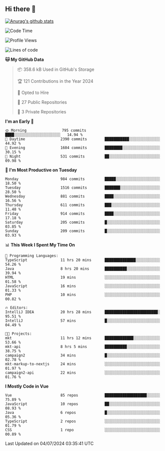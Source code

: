## Hi there 👋

[![Anurag's github stats](https://github-readme-stats.vercel.app/api?username=Songwonseok)](https://github.com/anuraghazra/github-readme-stats)



<!--START_SECTION:waka-->
![Code Time](http://img.shields.io/badge/Code%20Time-2%2C895%20hrs%2019%20mins-blue)

![Profile Views](http://img.shields.io/badge/Profile%20Views-0-blue)

![Lines of code](https://img.shields.io/badge/From%20Hello%20World%20I%27ve%20Written-34.8%20million%20lines%20of%20code-blue)

**🐱 My GitHub Data** 

> 📦 358.6 kB Used in GitHub's Storage 
 > 
> 🏆 121 Contributions in the Year 2024
 > 
> 💼 Opted to Hire
 > 
> 📜 27 Public Repositories 
 > 
> 🔑 3 Private Repositories 
 > 
**I'm an Early 🐤** 

```text
🌞 Morning                795 commits         ████░░░░░░░░░░░░░░░░░░░░░   14.94 % 
🌆 Daytime                2390 commits        ███████████░░░░░░░░░░░░░░   44.92 % 
🌃 Evening                1604 commits        ████████░░░░░░░░░░░░░░░░░   30.15 % 
🌙 Night                  531 commits         ██░░░░░░░░░░░░░░░░░░░░░░░   09.98 % 
```
📅 **I'm Most Productive on Tuesday** 

```text
Monday                   984 commits         █████░░░░░░░░░░░░░░░░░░░░   18.50 % 
Tuesday                  1516 commits        ███████░░░░░░░░░░░░░░░░░░   28.50 % 
Wednesday                881 commits         ████░░░░░░░░░░░░░░░░░░░░░   16.56 % 
Thursday                 611 commits         ███░░░░░░░░░░░░░░░░░░░░░░   11.48 % 
Friday                   914 commits         ████░░░░░░░░░░░░░░░░░░░░░   17.18 % 
Saturday                 205 commits         █░░░░░░░░░░░░░░░░░░░░░░░░   03.85 % 
Sunday                   209 commits         █░░░░░░░░░░░░░░░░░░░░░░░░   03.93 % 
```


📊 **This Week I Spent My Time On** 

```text
💬 Programming Languages: 
TypeScript               11 hrs 20 mins      ██████████████░░░░░░░░░░░   54.26 % 
Java                     8 hrs 20 mins       ██████████░░░░░░░░░░░░░░░   39.94 % 
HTML                     19 mins             ░░░░░░░░░░░░░░░░░░░░░░░░░   01.58 % 
JavaScript               16 mins             ░░░░░░░░░░░░░░░░░░░░░░░░░   01.33 % 
PHP                      10 mins             ░░░░░░░░░░░░░░░░░░░░░░░░░   00.82 % 

🔥 Editors: 
IntelliJ IDEA            20 hrs 28 mins      ████████████████████████░   95.51 % 
IntelliJ                 57 mins             █░░░░░░░░░░░░░░░░░░░░░░░░   04.49 % 

🐱‍💻 Projects: 
mkt                      11 hrs 12 mins      █████████████░░░░░░░░░░░░   53.66 % 
mkt-api                  8 hrs 5 mins        ██████████░░░░░░░░░░░░░░░   38.75 % 
campaign2                34 mins             █░░░░░░░░░░░░░░░░░░░░░░░░   02.78 % 
mkt-markup-to-nextjs     24 mins             ░░░░░░░░░░░░░░░░░░░░░░░░░   01.97 % 
campaign2-api            22 mins             ░░░░░░░░░░░░░░░░░░░░░░░░░   01.76 % 
```

**I Mostly Code in Vue** 

```text
Vue                      85 repos            ███████████████████░░░░░░   75.89 % 
JavaScript               10 repos            ██░░░░░░░░░░░░░░░░░░░░░░░   08.93 % 
Java                     6 repos             █░░░░░░░░░░░░░░░░░░░░░░░░   05.36 % 
TypeScript               2 repos             ░░░░░░░░░░░░░░░░░░░░░░░░░   01.79 % 
CSS                      1 repo              ░░░░░░░░░░░░░░░░░░░░░░░░░   00.89 % 
```




 Last Updated on 04/07/2024 03:35:41 UTC
<!--END_SECTION:waka-->
